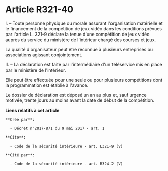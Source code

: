 # Article R321-40

I. – Toute personne physique ou morale assurant l'organisation matérielle et le financement de la compétition de jeux vidéo
dans les conditions prévues par l'article L. 321-9 déclare la tenue d'une compétition de jeux vidéo auprès du service du
ministère de l'intérieur chargé des courses et jeux. 

La qualité d'organisateur peut être reconnue à plusieurs entreprises ou associations agissant conjointement. 

II. – La déclaration est faite par l'intermédiaire d'un téléservice mis en place par le ministère de l'intérieur. 

Elle peut être effectuée pour une seule ou pour plusieurs compétitions dont la programmation est établie à l'avance. 

Le dossier de déclaration est déposé un an au plus et, sauf urgence motivée, trente jours au moins avant la date de début de
la compétition.

**Liens relatifs à cet article**

	**Créé par**:

	  - Décret n°2017-871 du 9 mai 2017 - art. 1

	**Cite**:

	  - Code de la sécurité intérieure - art. L321-9 (V)

	**Cité par**:

	  - Code de la sécurité intérieure - art. R324-2 (V)
